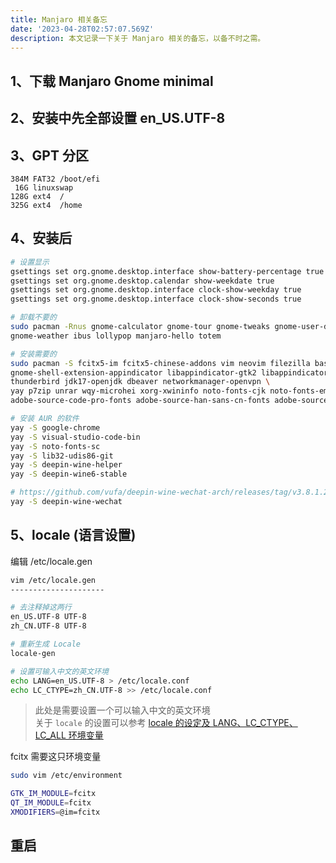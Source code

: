 ```yaml
---
title: Manjaro 相关备忘
date: '2023-04-28T02:57:07.569Z'
description: 本文记录一下关于 Manjaro 相关的备忘，以备不时之需。
---
```


## 1、下载 Manjaro Gnome minimal

## 2、安装中先全部设置 en_US.UTF-8

## 3、GPT 分区

```
384M FAT32 /boot/efi
 16G linuxswap
128G ext4  /
325G ext4  /home
```

## 4、安装后

```bash
# 设置显示
gsettings set org.gnome.desktop.interface show-battery-percentage true
gsettings set org.gnome.desktop.calendar show-weekdate true
gsettings set org.gnome.desktop.interface clock-show-weekday true
gsettings set org.gnome.desktop.interface clock-show-seconds true

# 卸载不要的
sudo pacman -Rnus gnome-calculator gnome-tour gnome-tweaks gnome-user-docs \
gnome-weather ibus lollypop manjaro-hello totem

# 安装需要的
sudo pacman -S fcitx5-im fcitx5-chinese-addons vim neovim filezilla base-devel  \
gnome-shell-extension-appindicator libappindicator-gtk2 libappindicator-gtk3 \
thunderbird jdk17-openjdk dbeaver networkmanager-openvpn \
yay p7zip unrar wqy-microhei xorg-xwininfo noto-fonts-cjk noto-fonts-emoji \
adobe-source-code-pro-fonts adobe-source-han-sans-cn-fonts adobe-source-han-serif-cn-fonts \

# 安装 AUR 的软件
yay -S google-chrome
yay -S visual-studio-code-bin
yay -S noto-fonts-sc
yay -S lib32-udis86-git
yay -S deepin-wine-helper
yay -S deepin-wine6-stable

# https://github.com/vufa/deepin-wine-wechat-arch/releases/tag/v3.8.1.26-1
yay -S deepin-wine-wechat
```

## 5、locale (语言设置)

编辑 /etc/locale.gen

```bash
vim /etc/locale.gen
---------------------

# 去注释掉这两行
en_US.UTF-8 UTF-8
zh_CN.UTF-8 UTF-8

# 重新生成 Locale
locale-gen

# 设置可输入中文的英文环境
echo LANG=en_US.UTF-8 > /etc/locale.conf
echo LC_CTYPE=zh_CN.UTF-8 >> /etc/locale.conf
```

> 此处是需要设置一个可以输入中文的英文环境 <br />
> 关于 `locale` 的设置可以参考 [locale 的设定及 LANG、LC_CTYPE、LC_ALL 环境变量](https://www.cnblogs.com/xlmeng1988/archive/2013/01/16/locale.html)

fcitx 需要这只环境变量

```bash
sudo vim /etc/environment

GTK_IM_MODULE=fcitx
QT_IM_MODULE=fcitx
XMODIFIERS=@im=fcitx
```

## 重启
